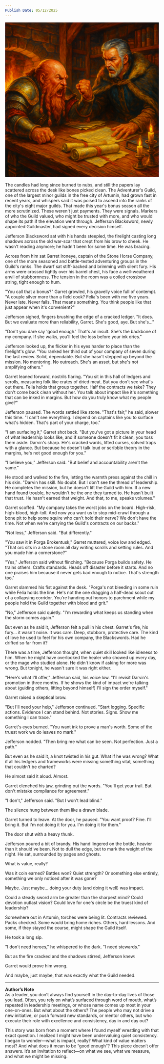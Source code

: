```yaml
---
Publish Date: 05/12/2025
---
```



![Where Worth Lies: An Examination of Value](themeeting.png)

The candles had long since burned to nubs, and still the papers lay scattered across the desk like bones picked clean. The Adventurer's Guild, one of the largest minor guilds in the free city of Artumin, had grown fast in recent years, and whispers said it was poised to ascend into the ranks of the city's eight major guilds. That made this year's bonus season all the more scrutinized. These weren't just payments. They were signals. Markers of who the Guild valued, who might be trusted with more, and who would shape its path if the elevation went through. Jefferson Blacksword, newly appointed Guildmaster, had signed every decision himself.

Jefferson Blacksword sat with his hands steepled, the firelight casting long shadows across the old war-scar that crept from his brow to cheek. He wasn't reading anymore; he hadn't been for some time. He was bracing.

Across from him sat Garret Ironeye, captain of the Stone Horse Company, one of the more seasoned and battle-tested adventuring groups in the Guild's ranks. The dwarf sat stiff-backed and brimming with silent fury. His arms were crossed tightly over his barrel chest, his face a well-weathered anvil of stubbornness. The tension in the room was a coiled crossbow string, tight enough to hum.

"You call that a bonus?" Garret growled, his gravelly voice full of contempt. "A couple silver more than a field cook? Felia's been with me five years. Never late. Never fails. That means something. You think people like that just appear when it's convenient?"

Jefferson sighed, fingers brushing the edge of a cracked ledger. "It does. But we evaluate more than reliability, Garret. She's good, aye. But she's..."

"Don't you dare say 'good enough.' That's an insult. She's the backbone of my company. If she walks, you'll feel the loss before your ink dries."

Jefferson looked up, the flicker in his eyes harder to place than the firelight's glow. "You ranked her third out of your company of seven during the last review. Solid, dependable. But she hasn't stepped up beyond the mission. No mentoring. No outreach. She's an asset, but she's not amplifying others."

Garret leaned forward, nostrils flaring. "You sit in this hall of ledgers and scrolls, measuring folk like crates of dried meat. But you don't see what's out there. Felia holds that group together. Half the contracts we take? They don't come back clean without her. You talk about impact like it's something that can be inked in margins. But how do you truly know what my people give?"

Jefferson paused. The words settled like stone. "That's fair," he said, slower this time. "I can't see everything. I depend on captains like you to surface what's hidden. That's part of your charge, too."

"I am surfacing it," Garret shot back. "But you've got a picture in your head of what leadership looks like, and if someone doesn't fit it clean, you toss them aside. Darvin's sharp. He's cracked wards, lifted curses, solved traps with a glance. But because he doesn't talk loud or scribble theory in the margins, he's not good enough for you."

"I believe you," Jefferson said. "But belief and accountability aren't the same."

He stood and walked to the fire, letting the warmth press against the chill in his skin. "Darvin has skill. No doubt. But I don't see the thread of leadership. He completes the mission, but he doesn't lift the Guild with him. If a new hand found trouble, he wouldn't be the one they turned to. He hasn't built that trust. He hasn't earned that weight. And that, to me, speaks volumes."

Garret scoffed. "My company takes the worst jobs on the board. High-risk, high-blood, high-toll. And now you want us to stop mid-crawl through a bone pit to help some squire who can't hold their nerve? We don't have the time. Not when we're carrying the Guild's contracts on our backs."

"Not less," Jefferson said. "But differently."

"You saw it in Porga Brokentusk," Garret muttered, voice low and edged. "That orc sits in a stone room all day writing scrolls and setting rules. And you made him a cornerstone?"

"Yes," Jefferson said without flinching. "Because Porga builds safety. He trains others. Crafts standards. Heads off disaster before it starts. And no one praises him because it never gets bad enough to notice. That's strength too."

Garret slammed his fist against the desk. "Porga's not bleeding in some ruin while Felia holds the line. He's not the one dragging a half-dead scout out of a collapsing corridor. You're handing out honors to parchment while my people hold the Guild together with blood and grit."

"No," Jefferson said quietly. "I'm rewarding what keeps us standing when the storm comes again."

But even as he said it, Jefferson felt a pull in his chest. Garret's fire, his fury... it wasn't noise. It was care. Deep, stubborn, protective care. The kind of love he used to feel for his own company, the Blackswords. Had he drifted so far from it?

There was a time, Jefferson thought, when quiet skill looked like idleness to him. When he might have overlooked the healer who showed up every day, or the mage who studied alone. He didn't know if asking for more was wrong. But tonight, he wasn't sure it was right either.

"Here's what I'll offer," Jefferson said, his voice low. "I'll revisit Darvin's promotion in three months. If he shows the kind of impact we're talking about (guiding others, lifting beyond himself) I'll sign the order myself."

Garret raised a skeptical brow.

"But I'll need your help," Jefferson continued. "Start logging. Specific actions. Evidence I can stand behind. Not stories. Signs. Show me something I can trace."

Garret's eyes burned. "You want ink to prove a man's worth. Some of the truest work we do leaves no mark."

Jefferson nodded. "Then bring me what can be seen. Not perfection. Just a path."

But even as he said it, a knot twisted in his gut. What if he was wrong? What if all his ledgers and frameworks were missing something vital, something that couldn't be charted?

He almost said it aloud. Almost.

Garret clenched his jaw, grinding out the words. "You'll get your trail. But don't mistake compliance for agreement."

"I don't," Jefferson said. "But I won't lead blind."

The silence hung between them like a drawn blade.

Garret turned to leave. At the door, he paused. "You want proof? Fine. I'll bring it. But I'm not doing it for you. I'm doing it for them."

The door shut with a heavy thunk.

Jefferson poured a bit of brandy. His hand lingered on the bottle, heavier than it should've been. Not to dull the edge, but to mark the weight of the night. He sat, surrounded by pages and ghosts.

What is value, really?

Was it coin earned? Battles won? Quiet strength? Or something else entirely, something we only noticed after it was gone?

Maybe. Just maybe... doing your duty (and doing it well) was impact.

Could a steady sword arm be greater than the sharpest mind? Could devotion outlast vision? Could love for one's circle be the truest kind of leadership?

Somewhere out in Artumin, torches were being lit. Contracts reviewed. Packs checked. Some would bring home riches. Others, hard lessons. And some, if they stayed the course, might shape the Guild itself.

He took a long sip.

"I don't need heroes," he whispered to the dark. "I need stewards."

But as the fire cracked and the shadows stirred, Jefferson knew:

Garret would prove him wrong.

And maybe, just maybe, that was exactly what the Guild needed.

---

**Author’s Note**  
As a leader, you don’t always find yourself in the day-to-day lives of those you lead. Often, you rely on what’s surfaced through word of mouth, what’s repeated in leadership meetings, or whose name comes up most in your one-on-ones. But what about the others? The people who may not drive a new initiative, or push forward new standards, or mentor others, but who execute their role with excellence and consistency, day in and day out?

This story was born from a moment where I found myself wrestling with that exact question. I realized I might have been undervaluing quiet consistency. I began to wonder—what is impact, really? What kind of value matters most? And what does it mean to be “good enough”? This piece doesn’t offer answers. It’s an invitation to reflect—on what we see, what we measure, and what we might be missing.
